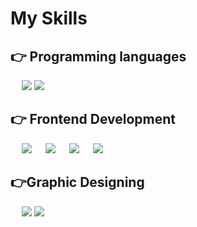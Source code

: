 

<h1>My Skills</h1>

## 👉 Programming languages

<p align="left"> 
  &emsp;
  <img src="https://img.icons8.com/?size=60&id=40669&format=png&color=000000">
  <img src="https://img.icons8.com/?size=60&id=108784&format=png&color=000000">
</p>

## 👉 Frontend Development
<p align="left"> 
  &emsp; 
  <img src="https://img.icons8.com/?size=60&id=YWDsCjL0c2qv&format=png&color=000000">
  &emsp;
   <img src="https://img.icons8.com/?size=60&id=AY9OsTxmB7MH&format=png&color=000000"> 
   &emsp;
  <img src="https://img.icons8.com/?size=60&id=EzPCiQUqWWEa&format=png&color=000000">
  &emsp;
  <img src="https://img.icons8.com/?size=60&id=4PiNHtUJVbLs&format=png&color=000000">
</p>


## 👉Graphic Designing
<p align="left">
  &emsp;
<img src="https://img.icons8.com/?size=60&id=zfHRZ6i1Wg0U&format=png&color=000000">
  <img src="https://img.icons8.com/?size=60&id=iWw83PVcBpLw&format=png&color=000000">
 </p>

